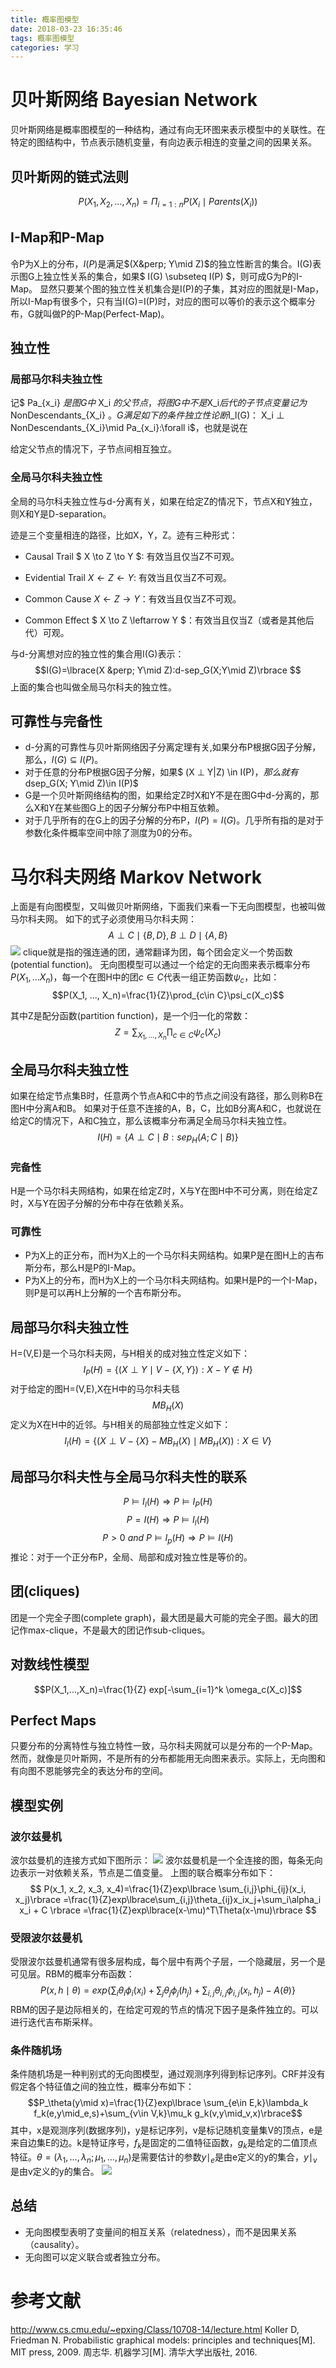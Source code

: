 ```yaml
---
title: 概率图模型
date: 2018-03-23 16:35:46
tags: 概率图模型
categories: 学习
---
```

# 贝叶斯网络 Bayesian Network
贝叶斯网络是概率图模型的一种结构，通过有向无环图来表示模型中的关联性。在特定的图结构中，节点表示随机变量，有向边表示相连的变量之间的因果关系。

## 贝叶斯网的链式法则
$$ P(X_1, X_2, ..., X_n) = \Pi_{i=1:n}P(X_i \mid Parents(X_i)) $$

## I-Map和P-Map
令P为X上的分布，$I(P)$是满足$(X&perp; Y\mid Z)$的独立性断言的集合。I(G)表示图G上独立性关系的集合，如果$ I(G) \subseteq  I(P) $，则可成G为P的I-Map。
显然只要某个图的独立性关机集合是I(P)的子集，其对应的图就是I-Map，所以I-Map有很多个，只有当I(G)=I(P)时，对应的图可以等价的表示这个概率分布，G就叫做P的P-Map(Perfect-Map)。

## 独立性

### 局部马尔科夫独立性
记$ Pa_{x_i} $是图G中$ X_i $的父节点，将图G中不是$X_i$后代的子节点变量记为$ NonDescendants_{X_i} $。G满足如下的条件独立性论断$I_l(G)$：$ X_i &perp; NonDescendants_{X_i}\mid Pa_{x_i}:\forall i$，也就是说在

给定父节点的情况下，子节点间相互独立。

### 全局马尔科夫独立性
全局的马尔科夫独立性与d-分离有关，如果在给定Z的情况下，节点X和Y独立，则X和Y是D-separation。

迹是三个变量相连的路径，比如X，Y，Z。迹有三种形式：
- Causal Trail $ X \to Z \to Y $: 有效当且仅当Z不可观。
+ Evidential Trail $X \leftarrow Z \leftarrow Y$: 有效当且仅当Z不可观。
* Common Cause $X \leftarrow Z \to Y$：有效当且仅当Z不可观。
- Common Effect $ X \to Z \leftarrow Y $：有效当且仅当Z（或者是其他后代）可观。

与d-分离想对应的独立性的集合用I(G)表示：
$$I(G)=\lbrace(X &perp; Y\mid Z):d-sep_G(X;Y\mid Z)\rbrace $$
上面的集合也叫做全局马尔科夫的独立性。

## 可靠性与完备性
* d-分离的可靠性与贝叶斯网络因子分离定理有关,如果分布P根据G因子分解，那么，$I(G)\subseteq I(P)$。
* 对于任意的分布P根据G因子分解，如果$ (X &perp; Y|Z) \in I(P)$，那么就有$dsep_G(X; Y\mid Z)\in I(P)$
* G是一个贝叶斯网络结构的图，如果给定Z时X和Y不是在图G中d-分离的，那么X和Y在某些图G上的因子分解分布P中相互依赖。
* 对于几乎所有的在G上的因子分解的分布P，$I(P)=I(G)$。几乎所有指的是对于参数化条件概率空间中除了测度为0的分布。

# 马尔科夫网络 Markov Network
上面是有向图模型，又叫做贝叶斯网络，下面我们来看一下无向图模型，也被叫做马尔科夫网。
如下的式子必须使用马尔科夫网：
$$A \perp C\mid \lbrace B, D \rbrace, B \perp D\mid \lbrace A, B\rbrace$$
![](https://raw.githubusercontent.com/hjyai94/Blog/master/source/uploads/%E6%A6%82%E7%8E%87%E5%9B%BE%E6%A8%A1%E5%9E%8B-%E6%97%A0%E5%90%91%E5%9B%BE.jpg)
clique就是指的强连通的团，通常翻译为团，每个团会定义一个势函数(potential function)。
无向图模型可以通过一个给定的无向图来表示概率分布$P(X_1,...X_n)$，每一个在图H中的团$c\in C$代表一组正势函数$\psi_c$，比如：
$$P(X_1, ..., X_n)=\frac{1}{Z}\prod_{c\in C}\psi_c(X_c)$$

其中Z是配分函数(partition function)，是一个归一化的常数：
$$Z=\sum_{X_1, ..., X_n}\prod_{c\in C}\psi_c(X_c)$$



## 全局马尔科夫独立性
如果在给定节点集B时，任意两个节点A和C中的节点之间没有路径，那么则称B在图H中分离A和B。
如果对于任意不连接的A，B，C，比如B分离A和C，也就说在给定C的情况下，A和C独立，那么该概率分布满足全局马尔科夫独立性。
$$I(H)=\lbrace A \perp C\mid B:sep_H(A;C\mid B)\rbrace$$

### 完备性
H是一个马尔科夫网结构，如果在给定Z时，X与Y在图H中不可分离，则在给定Z时，X与Y在因子分解的分布中存在依赖关系。

### 可靠性
* P为X上的正分布，而H为X上的一个马尔科夫网结构。如果P是在图H上的吉布斯分布，那么H是P的I-Map。
* P为X上的分布，而H为X上的一个马尔科夫网结构。如果H是P的一个I-Map，则P是可以再H上分解的一个吉布斯分布。

## 局部马尔科夫独立性
H=(V,E)是一个马尔科夫网，与H相关的成对独立性定义如下：
$$I_P(H)=\lbrace (X \perp Y \mid V-\lbrace X, Y\rbrace):X-Y\notin H\rbrace$$
对于给定的图H=(V,E),X在H中的马尔科夫毯$$MB_H(X)$$定义为X在H中的近邻。与H相关的局部独立性定义如下：
$$I_l(H)=\lbrace(X \perp V-\lbrace X\rbrace -MB_{H}(X)\mid MB_{H}(X)):X\in V\rbrace$$

## 局部马尔科夫性与全局马尔科夫性的联系
$$P\models I_l(H)\Rightarrow P\models I_P(H)$$  $$P=I(H)\Rightarrow P\models I_l(H)$$  $$P>0\  and\  P\models I_p(H) \Rightarrow P\models I(H)$$
推论：对于一个正分布P，全局、局部和成对独立性是等价的。

## 团(cliques)
团是一个完全子图(complete graph)，最大团是最大可能的完全子图。最大的团记作max-clique，不是最大的团记作sub-cliques。

## 对数线性模型
$$P(X_1,...,X_n)=\frac{1}{Z} exp[-\sum_{i=1}^k \omega_c(X_c)]$$
## Perfect Maps
只要分布的分离特性与独立特性一致，马尔科夫网就可以是分布的一个P-Map。然而，就像是贝叶斯网，不是所有的分布都能用无向图来表示。实际上，无向图和有向图不恩能够完全的表达分布的空间。

## 模型实例　
### 波尔兹曼机
波尔兹曼机的连接方式如下图所示：
![](https://raw.githubusercontent.com/hjyai94/Blog/master/source/uploads/波尔兹曼机示意图.png)
波尔兹曼机是一个全连接的图，每条无向边表示一对依赖关系，节点是二值变量。
上图的联合概率分布如下：
$$
P(x_1, x_2, x_3, x_4)=\frac{1}{Z}exp\lbrace \sum_{i,j}\phi_{ij}(x_i, x_j)\rbrace
=\frac{1}{Z}exp\lbrace\sum_{i,j}\theta_{ij}x_ix_j+\sum_i\alpha_i x_i + C \rbrace
=\frac{1}{Z}exp\lbrace(x-\mu)^T\Theta(x-\mu)\rbrace
$$

### 受限波尔兹曼机
受限波尔兹曼机通常有很多层构成，每个层中有两个子层，一个隐藏层，另一个是可见层。RBM的概率分布函数：
$$P(x,h\mid \theta)=exp\lbrace\sum_i\theta_i\phi_i(x_i)+\sum_j\theta_j\phi_j(h_j)+\sum_{i,j}\theta_{i,j}\phi_{i,j}(x_i,h_j)-A(\theta)\rbrace$$
RBM的因子是边际相关的，在给定可观的节点的情况下因子是条件独立的。可以进行迭代吉布斯采样。

### 条件随机场
条件随机场是一种判别式的无向图模型，通过观测序列得到标记序列。CRF并没有假定各个特征值之间的独立性，概率分布如下：
$$P_\theta(y\mid x)=\frac{1}{Z}exp\lbrace \sum_{e\in E,k}\lambda_k f_k(e,y\mid_e,s)+\sum_{v\in V,k}\mu_k g_k(v,y\mid_v,x)\rbrace$$
其中，x是观测序列(数据序列)，y是标记序列，v是标记随机变量集V的顶点，e是来自边集E的边。k是特证序号，$f_k$是固定的二值特征函数，$g_k$是给定的二值顶点特征。$\theta=(\lambda_1, ..., \lambda_n;\mu_1, ..., \mu_n)$是需要估计的参数$y\mid_e$是由e定义的y的集合，$y\mid_v$是由v定义的y的集合。
![](https://raw.githubusercontent.com/hjyai94/Blog/master/source/uploads/%E6%9D%A1%E4%BB%B6%E7%8B%AC%E7%AB%8B%E5%9C%BA.png)

## 总结
* 无向图模型表明了变量间的相互关系（relatedness），而不是因果关系（causality）。
* 无向图可以定义联合或者独立分布。



# 参考文献
http://www.cs.cmu.edu/~epxing/Class/10708-14/lecture.html
Koller D, Friedman N. Probabilistic graphical models: principles and techniques[M]. MIT press, 2009.
周志华. 机器学习[M]. 清华大学出版社, 2016.
